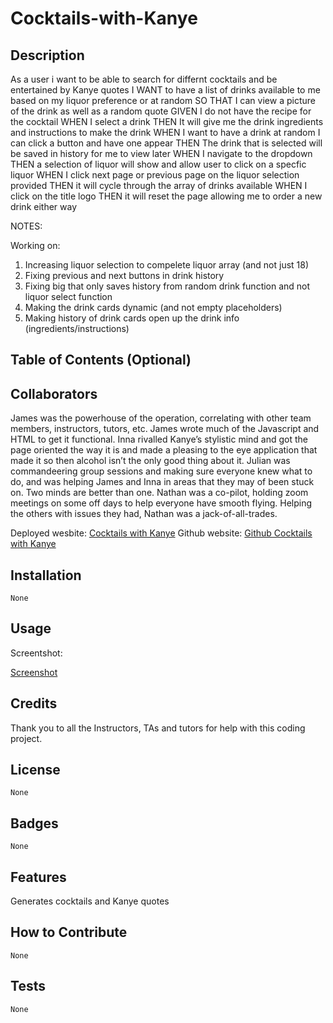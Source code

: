 # Cocktails-with-Kanye

## Description

As a user i want to be able to search for differnt cocktails and be entertained by Kanye quotes
I WANT to have a list of drinks available to me based on my liquor preference or at random
SO THAT I can view a picture of the drink as well as a random quote
GIVEN I do not have the recipe for the cocktail
WHEN I select a drink
THEN It will give me the drink ingredients and instructions to make the drink
WHEN I want to have a drink at random I can click a button and have one appear
THEN The drink that is selected will be saved in history for me to view later
WHEN I navigate to the dropdown
THEN a selection of liquor will show and allow user to click on a specfic liquor
WHEN I click next page or previous page on the liquor selection provided
THEN it will cycle through the array of drinks available
WHEN I click on the title logo
THEN it will reset the page allowing me to order a new drink either way


NOTES:

Working on:
1) Increasing liquor selection to compelete liquor array (and not just 18)
2) Fixing previous and next buttons in drink history
3) Fixing big that only saves history from random drink function and not liquor select function
4) Making the drink cards dynamic (and not empty placeholders)
5) Making history of drink cards open up the drink info (ingredients/instructions)

## Table of Contents (Optional)

## Collaborators

James was the powerhouse of the operation, correlating with other team members, instructors, tutors, etc. James wrote much of the Javascript and HTML to get it functional.
Inna rivalled Kanye’s stylistic mind and got the page oriented the way it is and made a pleasing to the eye application that made it so then alcohol isn’t the only good thing about it.
Julian was commandeering group sessions and making sure everyone knew what to do, and was helping James and Inna in areas that they may of been stuck on. Two minds are better than one.
Nathan was a co-pilot, holding zoom meetings on some off days to help everyone have smooth flying. Helping the others with issues they had, Nathan was a jack-of-all-trades.

Deployed wesbite: [Cocktails with Kanye](https://jamesdartmouth.github.io/Cocktails-with-Kanye/)
Github website: [Github Cocktails with Kanye](https://github.com/JamesDartmouth/Cocktails-with-Kanye)

## Installation
    None
## Usage

Screentshot:

[Screenshot](./assets/images/website%20screenshot.png)

## Credits

Thank you to all the Instructors, TAs and tutors for help with this coding project.

## License
    None
## Badges
    None
## Features

Generates cocktails and Kanye quotes

## How to Contribute
    None
## Tests
    None